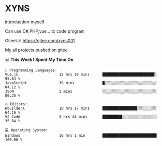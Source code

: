 # XYNS
introduction-myself

Can use C#,PHP,vue... to code program

GiteeUrl:https://gitee.com/xyns001

My all projects pushed on gitee

<!--START_SECTION:waka-->
📊 **This Week I Spent My Time On** 

```text
💬 Programming Languages: 
Vue.js                   15 hrs 19 mins      ████████████████████████░   95.64 % 
JavaScript               39 mins             █░░░░░░░░░░░░░░░░░░░░░░░░   04.12 % 
JSON                     2 mins              ░░░░░░░░░░░░░░░░░░░░░░░░░   00.25 % 

🔥 Editors: 
HbuilderX                10 hrs 17 mins      ████████████████░░░░░░░░░   64.16 % 
VS Code                  5 hrs 44 mins       █████████░░░░░░░░░░░░░░░░   35.84 % 

💻 Operating System: 
Windows                  16 hrs 1 min        █████████████████████████   100.00 % 
```


<!--END_SECTION:waka-->
